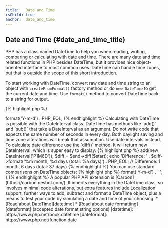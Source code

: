 ```yaml
---
title:   Date and Time
isChild: true
anchor:  date_and_time
---
```


## Date and Time {#date_and_time_title}

PHP has a class named DateTime to help you when reading, writing, comparing or calculating with date and time. There
are many date and time related functions in PHP besides DateTime, but it provides nice object-oriented interface to
most common uses. DateTime can handle time zones, but that is outside the scope of this short introduction.

To start working with DateTime, convert raw date and time string to an object with `createFromFormat()` factory method
or do `new DateTime` to get the current date and time. Use `format()` method to convert DateTime back to a string for
output.

{% highlight php %}
<?php
$raw = '22. 11. 1968';
$start = DateTime::createFromFormat('d. m. Y', $raw);

echo 'Start date: ' . $start->format('Y-m-d') . PHP_EOL;
{% endhighlight %}

Calculating with DateTime is possible with the DateInterval class. DateTime has methods like `add()` and `sub()` that
take a DateInterval as an argument. Do not write code that expects the same number of seconds in every day. Both daylight
saving and time zone alterations will break that assumption. Use date intervals instead. To calculate date difference
use the `diff()` method. It will return new DateInterval, which is super easy to display.

{% highlight php %}
<?php
// create a copy of $start and add one month and 6 days
$end = clone $start;
$end->add(new DateInterval('P1M6D'));

$diff = $end->diff($start);
echo 'Difference: ' . $diff->format('%m month, %d days (total: %a days)') . PHP_EOL;
// Difference: 1 month, 6 days (total: 37 days)
{% endhighlight %}

You can use standard comparisons on DateTime objects:

{% highlight php %}
<?php
if ($start < $end) {
    echo "Start is before the end!" . PHP_EOL;}
{% endhighlight %}

One last example to demonstrate the DatePeriod class. It is used to iterate over recurring events. It can take two
DateTime objects, start and end, and the interval for which it will return all events in between.

{% highlight php %}
<?php
// output all thursdays between $start and $end
$periodInterval = DateInterval::createFromDateString('first thursday');
$periodIterator = new DatePeriod($start, $periodInterval, $end, DatePeriod::EXCLUDE_START_DATE);
foreach ($periodIterator as $date) {
    // output each date in the period
    echo $date->format('Y-m-d') . ' ';
}
{% endhighlight %}

A popular PHP API extension is [Carbon](https://carbon.nesbot.com/). It inherits everything in the DateTime class, so involves minimal code alterations, but extra features include Localization support, further ways to add, subtract and format a DateTime object, plus a means to test your code by simulating a date and time of your choosing.

* [Read about DateTime][datetime]
* [Read about date formatting][dateformat] (accepted date format string options)

[datetime]: https://www.php.net/book.datetime
[dateformat]: https://www.php.net/function.date
